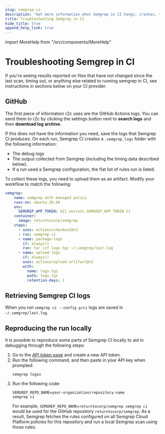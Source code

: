 ```yaml
---
slug: semgrep-ci
description: "Get more information when Semgrep in CI hangs, crashes, times out, or runs too slow."
title: Troubleshooting Semgrep in CI
hide_title: true
append_help_link: true
---
```


import MoreHelp from "/src/components/MoreHelp"

# Troubleshooting Semgrep in CI

If you're seeing results reported on files that have not changed since the last scan,  timing out, or anything else related to running semgrep in CI, see instructions in sections below on your CI provider.

## GitHub

The first piece of information r2c uses are the GitHub Actions logs. You can send them to r2c by clicking the settings button next to **search logs** and then **download log archive**.

If this does not have the information you need, save the logs that Semgrep CI produces. On each run, Semgrep CI creates a `.semgrep_logs` folder with the following information:

- The debug logs
- The output collected from Semgrep (including the timing data described below).
- If a run used a Semgrep configuration, the flat list of rules run is listed.

To collect these logs, you need to upload them as an artifact. Modify your workflow to match the following:

```yaml
semgrep:
    name: semgrep with managed policy
    runs-on: ubuntu-20.04
    env:
      SEMGREP_APP_TOKEN: ${{ secrets.SEMGREP_APP_TOKEN }}
    container:
      image: returntocorp/semgrep
    steps:
      - uses: actions/checkout@v3
      - run: semgrep ci
      - name: package-logs
        if: always()
        run: tar czf logs.tgz ~/.semgrep/last.log
      - name: upload-logs
        if: always()
        uses: actions/upload-artifact@v3
        with:
          name: logs.tgz
          path: logs.tgz
          retention-days: 1
```

## Retrieving Semgrep CI logs

When you run `semgrep ci --config p/ci` logs are saved in `~/.semgrep/last.log`.

## Reproducing the run locally

It is possible to reproduce some parts of Semgrep CI locally to aid in debugging through the following steps:

1. Go to the [API token page](https://semgrep.dev/orgs/-/settings/tokens) and create a new API token.
2. Run the following command, and then paste in your API key when prompted:
    ```
    semgrep login
    ```
3. Run the following code: <pre class="language-bash"><code>SEMGREP_REPO_NAME=<span className="placeholder">your-organization</span>/<span className="placeholder">repository-name</span> semgrep ci</code></pre>
For example, `SEMGREP_REPO_NAME=returntocorp/semgrep semgrep ci` would be used for the GitHub repository `returntocorp/semgrep`. As a result, Semgrep fetches the rules configured on all Semgrep Cloud Platform policies for this repository and run a local Semgrep scan using those rules.

<MoreHelp />